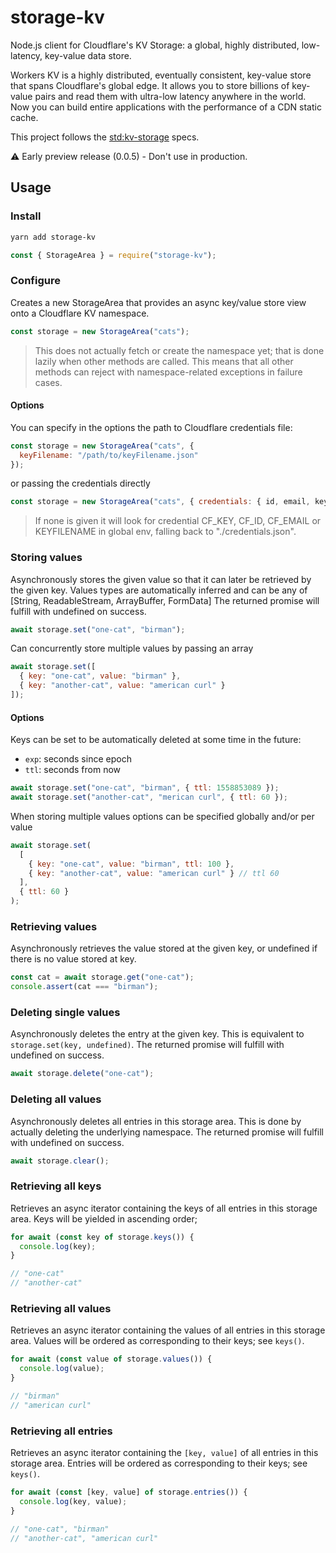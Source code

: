 # storage-kv

Node.js client for Cloudflare's KV Storage: a global, highly distributed, low-latency, key-value data store.

Workers KV is a highly distributed, eventually consistent, key-value store that spans Cloudflare's global edge. It allows you to store billions of key-value pairs and read them with ultra-low latency anywhere in the world. Now you can build entire applications with the performance of a CDN static cache.

This project follows the [std:kv-storage](https://wicg.github.io/kv-storage/#storagearea) specs.

⚠️ Early preview release (0.0.5) - Don't use in production.

## Usage

### Install

```bash
yarn add storage-kv
```

```js
const { StorageArea } = require("storage-kv");
```

### Configure

Creates a new StorageArea that provides an async key/value store view onto a Cloudflare KV namespace.

```js
const storage = new StorageArea("cats");
```

> This does not actually fetch or create the namespace yet; that is done lazily when other methods are called. This means that all other methods can reject with namespace-related exceptions in failure cases.

#### Options

You can specify in the options the path to Cloudflare credentials file:

```js
const storage = new StorageArea("cats", {
  keyFilename: "/path/to/keyFilename.json"
});
```

or passing the credentials directly

```js
const storage = new StorageArea("cats", { credentials: { id, email, key } });
```

> If none is given it will look for credential CF_KEY, CF_ID, CF_EMAIL or KEYFILENAME in global env, falling back to "./credentials.json".

### Storing values

Asynchronously stores the given value so that it can later be retrieved by the given key.
Values types are automatically inferred and can be any of [String, ReadableStream, ArrayBuffer, FormData]
The returned promise will fulfill with undefined on success.

```js
await storage.set("one-cat", "birman");
```

Can concurrently store multiple values by passing an array

```js
await storage.set([
  { key: "one-cat", value: "birman" },
  { key: "another-cat", value: "american curl" }
]);
```

#### Options

Keys can be set to be automatically deleted at some time in the future:

- `exp`: seconds since epoch
- `ttl`: seconds from now

```js
await storage.set("one-cat", "birman", { ttl: 1558853089 });
await storage.set("another-cat", "merican curl", { ttl: 60 });
```

When storing multiple values options can be specified globally and/or per value

```js
await storage.set(
  [
    { key: "one-cat", value: "birman", ttl: 100 },
    { key: "another-cat", value: "american curl" } // ttl 60
  ],
  { ttl: 60 }
);
```

### Retrieving values

Asynchronously retrieves the value stored at the given key, or undefined if there is no value stored at key.

```js
const cat = await storage.get("one-cat");
console.assert(cat === "birman");
```

### Deleting single values

Asynchronously deletes the entry at the given key.
This is equivalent to `storage.set(key, undefined)`.
The returned promise will fulfill with undefined on success.

```js
await storage.delete("one-cat");
```

### Deleting all values

Asynchronously deletes all entries in this storage area.
This is done by actually deleting the underlying namespace.
The returned promise will fulfill with undefined on success.

```js
await storage.clear();
```

### Retrieving all keys

Retrieves an async iterator containing the keys of all entries in this storage area.
Keys will be yielded in ascending order;

```js
for await (const key of storage.keys()) {
  console.log(key);
}

// "one-cat"
// "another-cat"
```

### Retrieving all values

Retrieves an async iterator containing the values of all entries in this storage area.
Values will be ordered as corresponding to their keys; see `keys()`.

```js
for await (const value of storage.values()) {
  console.log(value);
}

// "birman"
// "american curl"
```

### Retrieving all entries

Retrieves an async iterator containing the `[key, value]` of all entries in this storage area.
Entries will be ordered as corresponding to their keys; see `keys()`.

```js
for await (const [key, value] of storage.entries()) {
  console.log(key, value);
}

// "one-cat", "birman"
// "another-cat", "american curl"
```
